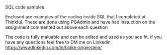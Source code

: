  SQL code samples

Enclosed are examples of the coding inside SQL that I completed at Thinkful. These are done using PGAdmin and have had instuction on the assignment commented out above each question 

The code is fully maluable and can be edited and used as you see fit.
if you have any questions feel free to DM me on Linkedin https://www.linkedin.com/in/blake-angerstein/
